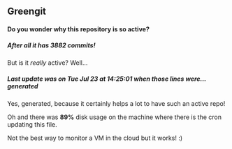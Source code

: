 ## Greengit

#### Do you wonder why this repository is so active?

##### After all it has 3882 commits!

But is it *really* active? Well...

##### Last update was on Tue Jul 23 at 14:25:01 when those lines were... generated

Yes, generated, because it certainly helps a lot to have such an active repo!

Oh and there was **89%** disk usage on the machine
where there is the cron updating this file.

Not the best way to monitor a VM in the cloud but it works! :)
